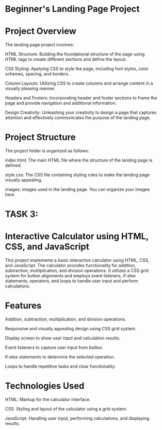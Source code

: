 # Beginner's Landing Page Project

# Project Overview
The landing page project involves:

HTML Structure: Building the foundational structure of the page using HTML tags to create different sections and define the layout.

CSS Styling: Applying CSS to style the page, including font styles, color schemes, spacing, and borders.

Column Layouts: Utilizing CSS to create columns and arrange content in a visually pleasing manner.

Headers and Footers: Incorporating header and footer sections to frame the page and provide navigation and additional information.

Design Creativity: Unleashing your creativity to design a page that captures attention and effectively communicates the purpose of the landing page.

# Project Structure

The project folder is organized as follows:

index.html: The main HTML file where the structure of the landing page is defined.

style.css: The CSS file containing styling rules to make the landing page visually appealing.

images:  images used in the landing page. You can organize your images here.




















# TASK 3:
# Interactive Calculator using HTML, CSS, and JavaScript
This project implements a basic interactive calculator using HTML, CSS, and JavaScript. The calculator provides functionality for addition, subtraction, multiplication, and division operations. It utilizes a CSS grid system for button alignments and employs event listeners, if-else statements, operators, and loops to handle user input and perform calculations.

# Features
Addition, subtraction, multiplication, and division operations.

Responsive and visually appealing design using CSS grid system.

Display screen to show user input and calculation results.

Event listeners to capture user input from button.

If-else statements to determine the selected operation.

Loops to handle repetitive tasks and clear functionality.

# Technologies Used
HTML: Markup for the calculator interface.

CSS: Styling and layout of the calculator using a grid system.

JavaScript: Handling user input, performing calculations, and displaying results.
 
